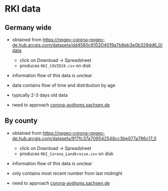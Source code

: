 # RKI data

## Germany wide

- obtained from https://npgeo-corona-npgeo-de.hub.arcgis.com/datasets/dd4580c810204019a7b8eb3e0b329dd6_0/data
    + click on Download -> Spreadsheet
    + produces `RKI_COVID19.csv` on disk
    
- information flow of this data is unclear
- data contains flow of time and distribution by age
- typically 2-3 days old data
- need to approach corona-av@sms.sachsen.de 

## By county

- obtained from https://npgeo-corona-npgeo-de.hub.arcgis.com/datasets/917fc37a709542548cc3be077a786c17_0
    + click on Download -> Spreadsheet
    + produces `RKI_Corona_Landkreise.csv` on disk

- information flow of this data is unclear
- only contains most recent number from last midnight
- need to approach corona-av@sms.sachsen.de 
